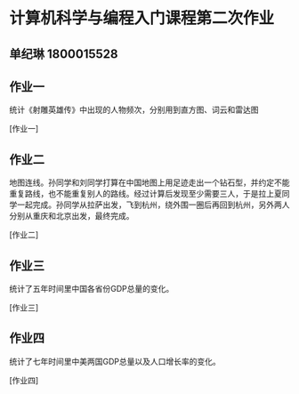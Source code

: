 # 计算机科学与编程入门课程第二次作业  
## 单纪琳   1800015528  
## 作业一  
统计《射雕英雄传》中出现的人物频次，分别用到直方图、词云和雷达图   

[作业一]   

## 作业二   
地图连线。孙同学和刘同学打算在中国地图上用足迹走出一个钻石型，并约定不能重复路线，也不能重复别人的路线。经过计算后发现至少需要三人，于是拉上夏同学一起完成。孙同学从拉萨出发，飞到杭州，绕外围一圈后再回到杭州，另外两人分别从重庆和北京出发，最终完成。   

[作业二]   

## 作业三   
统计了五年时间里中国各省份GDP总量的变化。   

[作业三]   

## 作业四   
统计了七年时间里中美两国GDP总量以及人口增长率的变化。   

[作业四]
